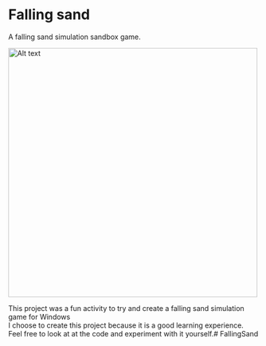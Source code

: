 # Falling sand
A falling sand simulation sandbox game.

<img src="images/falling-sand" alt="Alt text" width="500">

This project was a fun activity to try and create a falling sand simulation game for Windows<br>
I choose to create this project because it is a good learning experience.<br>
Feel free to look at at the code and experiment with it yourself.# FallingSand
